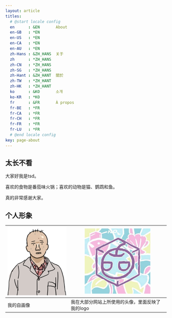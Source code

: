 ```yaml
---
layout: article
titles:
  # @start locale config
  en      : &EN       About
  en-GB   : *EN
  en-US   : *EN
  en-CA   : *EN
  en-AU   : *EN
  zh-Hans : &ZH_HANS  关于
  zh      : *ZH_HANS
  zh-CN   : *ZH_HANS
  zh-SG   : *ZH_HANS
  zh-Hant : &ZH_HANT  關於
  zh-TW   : *ZH_HANT
  zh-HK   : *ZH_HANT
  ko      : &KO       소개
  ko-KR   : *KO
  fr      : &FR       À propos
  fr-BE   : *FR
  fr-CA   : *FR
  fr-CH   : *FR
  fr-FR   : *FR
  fr-LU   : *FR
  # @end locale config
key: page-about
---
```


## 太长不看

大家好我是tsd。

喜欢的食物是番茄味火锅；喜欢的动物是猫、鹦鹉和鱼。

真的非常感谢大家。

## 个人形象

| <img src="/pic/myphoto.jpg" style="zoom:25%;" /> | <img src="/pic/head.jpg" style="zoom:32%;" />    |
| ------------------------------------------------ | ------------------------------------------------ |
| 我的自画像                                       | 我在大部分网站上所使用的头像，里面反映了我的logo |



